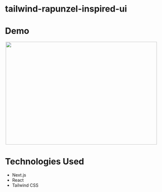 # tailwind-rapunzel-inspired-ui

# Demo

<p align="center">
<a href="https://hannah-gkim.github.io/tailwind-rapunzel-inspired-ui/" target="_blank">
   <img width="500" height="340" src="demo.GIF">
  </a>
</p>

# Technologies Used

- Next.js
- React
- Tailwind CSS
